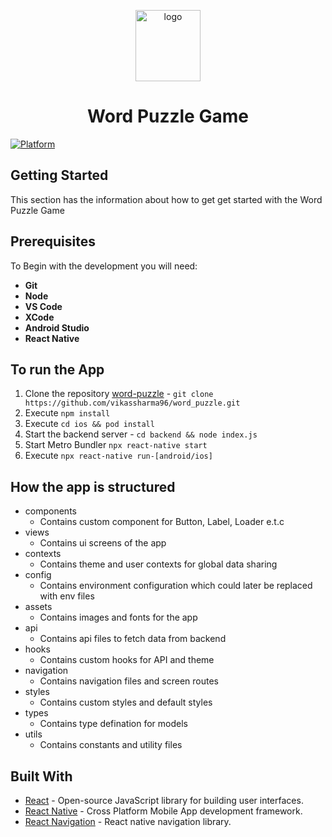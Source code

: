 <p align="center">
<img width="104" height="114" src="logo url" alt="logo">
</p>
<h1 align="center">Word Puzzle Game</h1>

[![Platform](https://img.shields.io/badge/Platform-React%20Native-brightgreen)](https://reactnative.dev/docs/getting-started)


## **Getting Started**

This section has the information about how to get get started with the Word Puzzle Game

## **Prerequisites**

To Begin with the development you will need:

- **Git**
- **Node**
- **VS Code**
- **XCode**
- **Android Studio**
- **React Native**

## **To run the App**

1. Clone the repository [word-puzzle](https://github.com/vikassharma96/word_puzzle) - `git clone https://github.com/vikassharma96/word_puzzle.git`
2. Execute `npm install`
3. Execute `cd ios && pod install`
4. Start the backend server - `cd backend && node index.js`
4. Start Metro Bundler `npx react-native start` 
5. Execute `npx react-native run-[android/ios]`

## **How the app is structured**

- components
  - Contains custom component for Button, Label, Loader e.t.c
- views
  - Contains ui screens of the app
- contexts
  - Contains theme and user contexts for global data sharing
- config
  - Contains environment configuration which could later be replaced with env files
- assets
  - Contains images and fonts for the app
- api
  - Contains api files to fetch data from backend
- hooks
  - Contains custom hooks for API and theme
- navigation
  - Contains navigation files and screen routes
- styles
  - Contains custom styles and default styles
- types
  - Contains type defination for models
- utils
  - Contains constants and utility files

## **Built With**

- [React](https://reactjs.org/) - Open-source JavaScript library for building user interfaces.
- [React Native](https://reactnative.dev/) - Cross Platform Mobile App development framework.
- [React Navigation](https://reactnavigation.org/) - React native navigation library.
